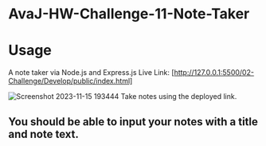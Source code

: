 # AvaJ-HW-Challenge-11-Note-Taker

# Usage
A note taker via Node.js and Express.js
Live Link:
[http://127.0.0.1:5500/02-Challenge/Develop/public/index.html]


![Screenshot 2023-11-15 193444](https://github.com/afj511/AvaJ-HW-Challenge-11-Note-Taker/assets/143137596/5660c921-f5ee-46a5-8d1d-664ed8b6cb66)
 Take notes using the deployed link.

 ## You should be able to input your notes with a title and note text.
